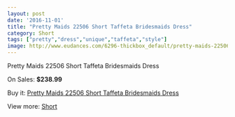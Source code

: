 ```yaml
---
layout: post
date: '2016-11-01'
title: "Pretty Maids 22506 Short Taffeta Bridesmaids Dress"
category: Short
tags: ["pretty","dress","unique","taffeta","style"]
image: http://www.eudances.com/6296-thickbox_default/pretty-maids-22506-short-taffeta-bridesmaids-dress.jpg
---
```

Pretty Maids 22506 Short Taffeta Bridesmaids Dress

On Sales: **$238.99**
<a href="https://www.eudances.com/en/short/2278-pretty-maids-22506-short-taffeta-bridesmaids-dress.html"><amp-img layout="responsive" width="600" height="600" src="//www.eudances.com/6296-thickbox_default/pretty-maids-22506-short-taffeta-bridesmaids-dress.jpg" alt="Pretty Maids 22506 Short Taffeta Bridesmaids Dress 0" /></a>
<a href="https://www.eudances.com/en/short/2278-pretty-maids-22506-short-taffeta-bridesmaids-dress.html"><amp-img layout="responsive" width="600" height="600" src="//www.eudances.com/6297-thickbox_default/pretty-maids-22506-short-taffeta-bridesmaids-dress.jpg" alt="Pretty Maids 22506 Short Taffeta Bridesmaids Dress 1" /></a>
<a href="https://www.eudances.com/en/short/2278-pretty-maids-22506-short-taffeta-bridesmaids-dress.html"><amp-img layout="responsive" width="600" height="600" src="//www.eudances.com/6298-thickbox_default/pretty-maids-22506-short-taffeta-bridesmaids-dress.jpg" alt="Pretty Maids 22506 Short Taffeta Bridesmaids Dress 2" /></a>

Buy it: [Pretty Maids 22506 Short Taffeta Bridesmaids Dress](https://www.eudances.com/en/short/2278-pretty-maids-22506-short-taffeta-bridesmaids-dress.html "Pretty Maids 22506 Short Taffeta Bridesmaids Dress")

View more: [Short](https://www.eudances.com/en/25-short "Short")